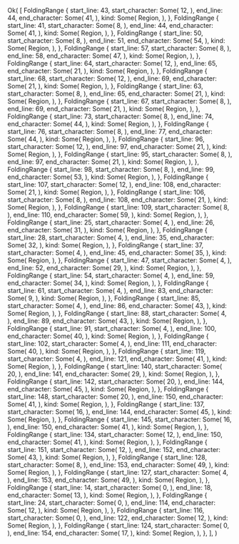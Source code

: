 Ok(
    [
        FoldingRange {
            start_line: 43,
            start_character: Some(
                12,
            ),
            end_line: 44,
            end_character: Some(
                41,
            ),
            kind: Some(
                Region,
            ),
        },
        FoldingRange {
            start_line: 41,
            start_character: Some(
                8,
            ),
            end_line: 44,
            end_character: Some(
                41,
            ),
            kind: Some(
                Region,
            ),
        },
        FoldingRange {
            start_line: 50,
            start_character: Some(
                8,
            ),
            end_line: 51,
            end_character: Some(
                54,
            ),
            kind: Some(
                Region,
            ),
        },
        FoldingRange {
            start_line: 57,
            start_character: Some(
                8,
            ),
            end_line: 58,
            end_character: Some(
                47,
            ),
            kind: Some(
                Region,
            ),
        },
        FoldingRange {
            start_line: 64,
            start_character: Some(
                12,
            ),
            end_line: 65,
            end_character: Some(
                21,
            ),
            kind: Some(
                Region,
            ),
        },
        FoldingRange {
            start_line: 68,
            start_character: Some(
                12,
            ),
            end_line: 69,
            end_character: Some(
                21,
            ),
            kind: Some(
                Region,
            ),
        },
        FoldingRange {
            start_line: 63,
            start_character: Some(
                8,
            ),
            end_line: 65,
            end_character: Some(
                21,
            ),
            kind: Some(
                Region,
            ),
        },
        FoldingRange {
            start_line: 67,
            start_character: Some(
                8,
            ),
            end_line: 69,
            end_character: Some(
                21,
            ),
            kind: Some(
                Region,
            ),
        },
        FoldingRange {
            start_line: 73,
            start_character: Some(
                8,
            ),
            end_line: 74,
            end_character: Some(
                44,
            ),
            kind: Some(
                Region,
            ),
        },
        FoldingRange {
            start_line: 76,
            start_character: Some(
                8,
            ),
            end_line: 77,
            end_character: Some(
                44,
            ),
            kind: Some(
                Region,
            ),
        },
        FoldingRange {
            start_line: 96,
            start_character: Some(
                12,
            ),
            end_line: 97,
            end_character: Some(
                21,
            ),
            kind: Some(
                Region,
            ),
        },
        FoldingRange {
            start_line: 95,
            start_character: Some(
                8,
            ),
            end_line: 97,
            end_character: Some(
                21,
            ),
            kind: Some(
                Region,
            ),
        },
        FoldingRange {
            start_line: 98,
            start_character: Some(
                8,
            ),
            end_line: 99,
            end_character: Some(
                53,
            ),
            kind: Some(
                Region,
            ),
        },
        FoldingRange {
            start_line: 107,
            start_character: Some(
                12,
            ),
            end_line: 108,
            end_character: Some(
                21,
            ),
            kind: Some(
                Region,
            ),
        },
        FoldingRange {
            start_line: 106,
            start_character: Some(
                8,
            ),
            end_line: 108,
            end_character: Some(
                21,
            ),
            kind: Some(
                Region,
            ),
        },
        FoldingRange {
            start_line: 109,
            start_character: Some(
                8,
            ),
            end_line: 110,
            end_character: Some(
                59,
            ),
            kind: Some(
                Region,
            ),
        },
        FoldingRange {
            start_line: 25,
            start_character: Some(
                4,
            ),
            end_line: 26,
            end_character: Some(
                31,
            ),
            kind: Some(
                Region,
            ),
        },
        FoldingRange {
            start_line: 28,
            start_character: Some(
                4,
            ),
            end_line: 35,
            end_character: Some(
                32,
            ),
            kind: Some(
                Region,
            ),
        },
        FoldingRange {
            start_line: 37,
            start_character: Some(
                4,
            ),
            end_line: 45,
            end_character: Some(
                35,
            ),
            kind: Some(
                Region,
            ),
        },
        FoldingRange {
            start_line: 47,
            start_character: Some(
                4,
            ),
            end_line: 52,
            end_character: Some(
                29,
            ),
            kind: Some(
                Region,
            ),
        },
        FoldingRange {
            start_line: 54,
            start_character: Some(
                4,
            ),
            end_line: 59,
            end_character: Some(
                34,
            ),
            kind: Some(
                Region,
            ),
        },
        FoldingRange {
            start_line: 61,
            start_character: Some(
                4,
            ),
            end_line: 83,
            end_character: Some(
                9,
            ),
            kind: Some(
                Region,
            ),
        },
        FoldingRange {
            start_line: 85,
            start_character: Some(
                4,
            ),
            end_line: 86,
            end_character: Some(
                43,
            ),
            kind: Some(
                Region,
            ),
        },
        FoldingRange {
            start_line: 88,
            start_character: Some(
                4,
            ),
            end_line: 89,
            end_character: Some(
                43,
            ),
            kind: Some(
                Region,
            ),
        },
        FoldingRange {
            start_line: 91,
            start_character: Some(
                4,
            ),
            end_line: 100,
            end_character: Some(
                40,
            ),
            kind: Some(
                Region,
            ),
        },
        FoldingRange {
            start_line: 102,
            start_character: Some(
                4,
            ),
            end_line: 111,
            end_character: Some(
                40,
            ),
            kind: Some(
                Region,
            ),
        },
        FoldingRange {
            start_line: 119,
            start_character: Some(
                4,
            ),
            end_line: 121,
            end_character: Some(
                41,
            ),
            kind: Some(
                Region,
            ),
        },
        FoldingRange {
            start_line: 140,
            start_character: Some(
                20,
            ),
            end_line: 141,
            end_character: Some(
                29,
            ),
            kind: Some(
                Region,
            ),
        },
        FoldingRange {
            start_line: 142,
            start_character: Some(
                20,
            ),
            end_line: 144,
            end_character: Some(
                45,
            ),
            kind: Some(
                Region,
            ),
        },
        FoldingRange {
            start_line: 148,
            start_character: Some(
                20,
            ),
            end_line: 150,
            end_character: Some(
                41,
            ),
            kind: Some(
                Region,
            ),
        },
        FoldingRange {
            start_line: 137,
            start_character: Some(
                16,
            ),
            end_line: 144,
            end_character: Some(
                45,
            ),
            kind: Some(
                Region,
            ),
        },
        FoldingRange {
            start_line: 145,
            start_character: Some(
                16,
            ),
            end_line: 150,
            end_character: Some(
                41,
            ),
            kind: Some(
                Region,
            ),
        },
        FoldingRange {
            start_line: 134,
            start_character: Some(
                12,
            ),
            end_line: 150,
            end_character: Some(
                41,
            ),
            kind: Some(
                Region,
            ),
        },
        FoldingRange {
            start_line: 151,
            start_character: Some(
                12,
            ),
            end_line: 152,
            end_character: Some(
                43,
            ),
            kind: Some(
                Region,
            ),
        },
        FoldingRange {
            start_line: 128,
            start_character: Some(
                8,
            ),
            end_line: 153,
            end_character: Some(
                49,
            ),
            kind: Some(
                Region,
            ),
        },
        FoldingRange {
            start_line: 127,
            start_character: Some(
                4,
            ),
            end_line: 153,
            end_character: Some(
                49,
            ),
            kind: Some(
                Region,
            ),
        },
        FoldingRange {
            start_line: 14,
            start_character: Some(
                0,
            ),
            end_line: 18,
            end_character: Some(
                13,
            ),
            kind: Some(
                Region,
            ),
        },
        FoldingRange {
            start_line: 24,
            start_character: Some(
                0,
            ),
            end_line: 114,
            end_character: Some(
                12,
            ),
            kind: Some(
                Region,
            ),
        },
        FoldingRange {
            start_line: 116,
            start_character: Some(
                0,
            ),
            end_line: 122,
            end_character: Some(
                12,
            ),
            kind: Some(
                Region,
            ),
        },
        FoldingRange {
            start_line: 124,
            start_character: Some(
                0,
            ),
            end_line: 154,
            end_character: Some(
                17,
            ),
            kind: Some(
                Region,
            ),
        },
    ],
)